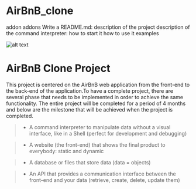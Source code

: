 # AirBnB_clone
addon
addons
Write a README.md:
description of the project
description of the command interpreter:
how to start it
how to use it
examples

![alt text](https://www.citypng.com/public/uploads/preview/-316008203772vj9j136mx.png "AirBnB")
# AirBnB Clone Project

This project is centered on the AirBnB web application from the front-end to the back-end of the application.To have a complete project, there are several phase that needs to be implemented in order to achieve the same functionality.
The entire project will be completed for a period of 4 months and below are the milestone that will be achieved when the project is completed.

>* A command interpreter to manipulate data without a visual interface, like in a Shell (perfect for development and debugging)
  
>* A website (the front-end) that shows the final product to everybody: static and dynamic
  
>* A database or files that store data (data = objects)
  
>* An API that provides a communication interface between the front-end and your data (retrieve, create, delete, update them)
